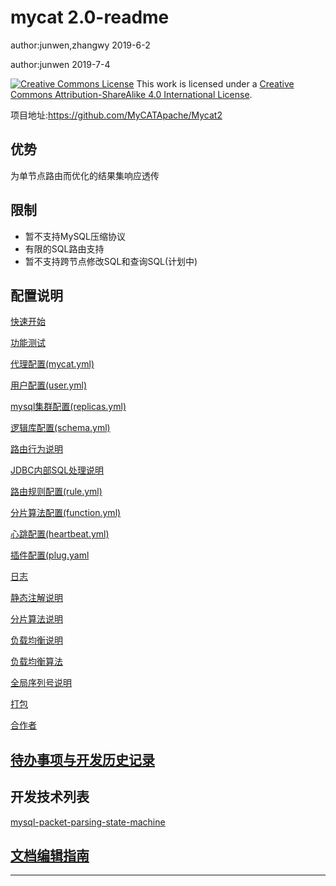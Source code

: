 # mycat 2.0-readme

author:junwen,zhangwy 2019-6-2

author:junwen 2019-7-4

[![Creative Commons License](https://i.creativecommons.org/l/by-sa/4.0/88x31.png)](http://creativecommons.org/licenses/by-sa/4.0/)
This work is licensed under a [Creative Commons Attribution-ShareAlike 4.0 International License](http://creativecommons.org/licenses/by-sa/4.0/).

项目地址:<https://github.com/MyCATApache/Mycat2>

## 优势

为单节点路由而优化的结果集响应透传

## 限制

- 暂不支持MySQL压缩协议
- 有限的SQL路由支持
- 暂不支持跨节点修改SQL和查询SQL(计划中)

## 配置说明

[快速开始](11-mycat-quick-start.md)

[功能测试](13-mycat-function-test.md)

[代理配置(mycat.yml)](01-mycat-proxy.md)

[用户配置(user.yml)](02-mycat-user.md)

[mysql集群配置(replicas.yml)](03-mycat-replica.md)

[逻辑库配置(schema.yml)](04-mycat-schema.md)

[路由行为说明](20-mycat-router.md)

[JDBC内部SQL处理说明](18-proxy-sql.md)

[路由规则配置(rule.yml)](05-mycat-dynamic-annotation.md)

[分片算法配置(function.yml)](06-mycat-function.md)

[心跳配置(heartbeat.yml)](07-mycat-heartbeat.md)

[插件配置(plug.yaml](09-mycat-plug.md)

[日志](19-mycat-log.md)

[静态注解说明](08-mycat-static-annotation.md)

[分片算法说明](17-partitioning-algorithm.md)

[负载均衡说明](15-mycat-balance.md)

[负载均衡算法](16-load-balancing-algorithm.md)

[全局序列号说明](14-mycat-sequence.md)

[打包](10-mycat-package.md)

[合作者](12-collaborators.md)

## [待办事项与开发历史记录](101-todo-history-list.md)

## 开发技术列表

[mysql-packet-parsing-state-machine](100-mysql-packet-parsing-state-machine.md)



## [文档编辑指南](99-edit-guide.md)

------

